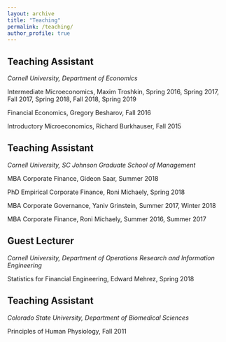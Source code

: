 ```yaml
---
layout: archive
title: "Teaching"
permalink: /teaching/
author_profile: true
---
```


## Teaching Assistant

*Cornell University, Department of Economics*

Intermediate Microeconomics, Maxim Troshkin, Spring 2016, Spring 2017, Fall 2017, Spring 2018, Fall 2018, Spring 2019

Financial Economics, Gregory Besharov, Fall 2016

Introductory Microeconomics, Richard Burkhauser, Fall 2015

## Teaching Assistant

*Cornell University, SC Johnson Graduate School of Management*

MBA Corporate Finance, Gideon Saar, Summer 2018

PhD Empirical Corporate Finance, Roni Michaely, Spring 2018

MBA Corporate Governance, Yaniv Grinstein, Summer 2017, Winter 2018

MBA Corporate Finance, Roni Michaely, Summer 2016, Summer 2017

## Guest Lecturer

*Cornell University, Department of Operations Research and Information Engineering*

Statistics for Financial Engineering, Edward Mehrez, Spring 2018

## Teaching Assistant

*Colorado State University, Department of Biomedical Sciences*

Principles of Human Physiology, Fall 2011
